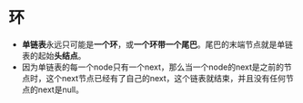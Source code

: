 # 环

- **单链表**永远只可能是**一个环**，或**一个环带一个尾巴**。尾巴的末端节点就是单链表的起始**头结点**。
- 因为单链表的每一个node只有一个next，那么当一个node的next是之前的节点时，这个next节点已经有了自己的next，这个链表就结束，并且没有任何节点的next是null。

